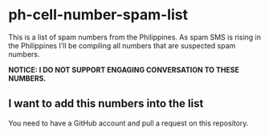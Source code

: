 # ph-cell-number-spam-list

This is a list of spam numbers from the Philippines. As spam SMS is rising in the Philippines I'll be compiling all numbers that are suspected spam numbers.

**NOTICE: I DO NOT SUPPORT ENGAGING CONVERSATION TO THESE NUMBERS.**

## I want to add this numbers into the list

You need to have a GitHub account and pull a request on this repository.
